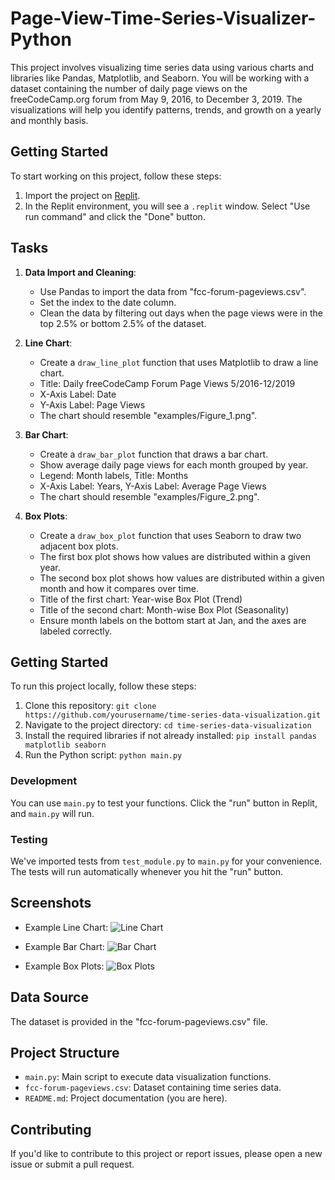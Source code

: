 # Page-View-Time-Series-Visualizer-Python
This project involves visualizing time series data using various charts and libraries like Pandas, Matplotlib, and Seaborn. You will be working with a dataset containing the number of daily page views on the freeCodeCamp.org forum from May 9, 2016, to December 3, 2019. The visualizations will help you identify patterns, trends, and growth on a yearly and monthly basis.

## Getting Started

To start working on this project, follow these steps:

1. Import the project on [Replit](https://replit.com/).
2. In the Replit environment, you will see a `.replit` window. Select "Use run command" and click the "Done" button.

## Tasks

1. **Data Import and Cleaning**:
   - Use Pandas to import the data from "fcc-forum-pageviews.csv".
   - Set the index to the date column.
   - Clean the data by filtering out days when the page views were in the top 2.5% or bottom 2.5% of the dataset.

2. **Line Chart**:
   - Create a `draw_line_plot` function that uses Matplotlib to draw a line chart.
   - Title: Daily freeCodeCamp Forum Page Views 5/2016-12/2019
   - X-Axis Label: Date
   - Y-Axis Label: Page Views
   - The chart should resemble "examples/Figure_1.png".

3. **Bar Chart**:
   - Create a `draw_bar_plot` function that draws a bar chart.
   - Show average daily page views for each month grouped by year.
   - Legend: Month labels, Title: Months
   - X-Axis Label: Years, Y-Axis Label: Average Page Views
   - The chart should resemble "examples/Figure_2.png".

4. **Box Plots**:
   - Create a `draw_box_plot` function that uses Seaborn to draw two adjacent box plots.
   - The first box plot shows how values are distributed within a given year.
   - The second box plot shows how values are distributed within a given month and how it compares over time.
   - Title of the first chart: Year-wise Box Plot (Trend)
   - Title of the second chart: Month-wise Box Plot (Seasonality)
   - Ensure month labels on the bottom start at Jan, and the axes are labeled correctly.

## Getting Started

To run this project locally, follow these steps:

1. Clone this repository: `git clone https://github.com/yourusername/time-series-data-visualization.git`
2. Navigate to the project directory: `cd time-series-data-visualization`
3. Install the required libraries if not already installed: `pip install pandas matplotlib seaborn`
4. Run the Python script: `python main.py`
### Development

You can use `main.py` to test your functions. Click the "run" button in Replit, and `main.py` will run.

### Testing

We've imported tests from `test_module.py` to `main.py` for your convenience. The tests will run automatically whenever you hit the "run" button.

## Screenshots

- Example Line Chart:
  ![Line Chart](examples/Figure_1.png)

- Example Bar Chart:
  ![Bar Chart](examples/Figure_2.png)

- Example Box Plots:
  ![Box Plots](examples/Figure_3.png)
## Data Source

The dataset is provided in the "fcc-forum-pageviews.csv" file.

## Project Structure

- `main.py`: Main script to execute data visualization functions.
- `fcc-forum-pageviews.csv`: Dataset containing time series data.
- `README.md`: Project documentation (you are here).

## Contributing

If you'd like to contribute to this project or report issues, please open a new issue or submit a pull request.






